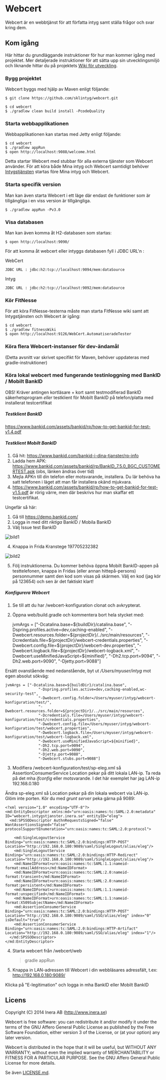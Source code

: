 # Webcert
Webcert är en webbtjänst för att författa intyg samt ställa frågor och svar kring dem.

## Kom igång
Här hittar du grundläggande instruktioner för hur man kommer igång med projektet. Mer detaljerade instruktioner för att sätta upp sin utvecklingsmiljö och liknande hittar du på projektets [Wiki för utveckling](https://github.com/sklintyg/common/wiki).

### Bygg projektet
Webcert byggs med hjälp av Maven enligt följande:
```
$ git clone https://github.com/sklintyg/webcert.git

$ cd webcert
$ ./gradlew clean build install -PcodeQuality
```

### Starta webbapplikationen
Webbapplikationen kan startas med Jetty enligt följande:
```
$ cd webcert
$ ./gradlew appRun
$ open http://localhost:9088/welcome.html
```

Detta startar Webcert med stubbar för alla externa tjänster som Webcert använder. För att köra både Mina intyg och Webcert samtidigt behöver [Intygstjänsten](https://github.com/sklintyg/intygstjanst) startas före Mina intyg och Webcert.

### Starta specifik version
Man kan även starta Webcert i ett läge där endast de funktioner som är tillgängliga i en viss version är tillgängliga.
```
$ ./gradlew appRun -Pv3.0
```

### Visa databasen
Man kan även komma åt H2-databasen som startas:
```
$ open http://localhost:9090/
```

För att komma åt webcert eller intyggs databasen fyll i JDBC URL'n :

WebCert 
```
JDBC URL : jdbc:h2:tcp://localhost:9094/mem:dataSource
```

Intyg
```
JDBC URL : jdbc:h2:tcp://localhost:9092/mem:dataSource
```

### Kör FitNesse
För att köra FitNesse-testerna måste man starta FitNesse wiki samt att Intygstjänsten och Webcert är igång:
```
$ cd webcert
$ ./gradlew fitnessWiki
$ open http://localhost:9126/WebCert.AutomatiseradeTester
```

### Köra flera Webcert-instanser för dev-ändamål
(Detta avsnitt var skrivet specifikt för Maven, behöver uppdateras med gradle-instruktioner)

### Köra lokal webcert med fungerande testinloggning med BankID / Mobilt BankID
OBS! Kräver antingen kortläsare + kort samt testmodifierad BankID säkerhetsprogram _eller_ testklient för Mobilt BankID på telefon/platta med installerat testcertifikat

##### Testklient BankID
https://www.bankid.com/assets/bankid/rp/how-to-get-bankid-for-test-v1.4.pdf

##### Testklient Mobilt BankID
1. Gå hit: https://www.bankid.com/bankid-i-dina-tjanster/rp-info
2. Ladda hem APK: https://www.bankid.com/assets/bankid/rp/BankID_7.5.0_BGC_CUSTOMERTEST.apk (obs, länken ändras över tid)
3. Mejla APKn till din telefon eller motsvarande, installera. Du lär behöva ha satt telefonen i läget att man får installera okänd mjukvara.
4. https://www.bankid.com/assets/bankid/rp/how-to-get-bankid-for-test-v1.5.pdf är rörig värre, men där beskrivs hur man skaffar ett testcertifikat.

Ungefär så här:

1. Gå till https://demo.bankid.com/
2. Logga in med ditt _riktiga_ BankID / Mobila BankID
3. Välj Issue test BankID

![bild1](docs/images/bankid1.png)

4. Knappa in Frida Kranstege 197705232382

![bild2](docs/images/bankid2.png)

5. Följ instruktionerna. Du kommer behöva öppna Mobilt BankID-appen på testtelefonen, knappa in Fridas (eller annan hittepå-persons) personnummer samt den kod som visas på skärmen. Välj en kod (jag kör på 123654) och sen är det faktiskt klart!

##### Konfigurera Webcert

1. Se till att du har /webcert-konfiguration clonat och avkrypterat.

2. Öppna web/build.gradle och kommentera bort hela stycket med:

    jvmArgs = ["-Dcatalina.base=${buildDir}/catalina.base",
                   "-Dspring.profiles.active=dev,caching-enabled",
                   "-Dwebcert.resources.folder=${projectDir}/../src/main/resources",
                   "-Dcredentials.file=${projectDir}/webcert-credentials.properties",
                   "-Dwebcert.config.file=${projectDir}/webcert-dev.properties",
                   "-Dwebcert.logback.file=${projectDir}/webcert-logback.xml",
                   "-Dwebcert.useMinifiedJavaScript=${minified}",
                   "-Dh2.tcp.port=9094",
                   "-Dh2.web.port=9090",
                   "-Djetty.port=9088"]
                   
Ersätt ovanstående med nedanstående, byt ut _/Users/myuser/intyg_ mot egen absolut sökväg:

    jvmArgs = ["-Dcatalina.base=${buildDir}/catalina.base",
                   "-Dspring.profiles.active=dev,caching-enabled,wc-security-test",
                   "-Dwebcert.config.folder=/Users/myuser/intyg/webcert-konfiguration/test/",
                   "-Dwebcert.resources.folder=${projectDir}/../src/main/resources",
                   "-Dcredentials.file=/Users/myuser/intyg/webcert-konfiguration/test/credentials.properties",
                   "-Dwebcert.config.file=/Users/myuser/intyg/webcert-konfiguration/test/webcert.properties",
                   "-Dwebcert.logback.file=/Users/myuser/intyg/webcert-konfiguration/test/webcert-logback.xml",
                   "-Dwebcert.useMinifiedJavaScript=${minified}",
                   "-Dh2.tcp.port=9094",
                   "-Dh2.web.port=9090",
                   "-Djetty.port=9088",
                   "-Dwebcert.stubs.port=9088"]
                   
3. Modifiera /webcert-konfiguration/test/sp-eleg.xml så AssertionConsumerService Location pekar på ditt lokala LAN-ip. Ta reda på det mha _ifconfig_ eller motsvarande. I det här exemplet har jag LAN-ip 192.168.0.180

Ändra sp-eleg.xml så Location pekar på din lokala webcert via LAN-ip. Glöm inte porten. Kör du med _grunt server_ peka gärna på 9089:

    <?xml version="1.0" encoding="UTF-8"?>
    <md:EntityDescriptor xmlns:md="urn:oasis:names:tc:SAML:2.0:metadata" ID="webcert.intygstjanster.inera.se" entityID="eleg">
      <md:SPSSODescriptor AuthnRequestsSigned="false" WantAssertionsSigned="false" protocolSupportEnumeration="urn:oasis:names:tc:SAML:2.0:protocol">
    
        <md:SingleLogoutService Binding="urn:oasis:names:tc:SAML:2.0:bindings:HTTP-POST" Location="http://192.168.0.180:9089/saml/SingleLogout/alias/eleg"/>
        <md:SingleLogoutService Binding="urn:oasis:names:tc:SAML:2.0:bindings:HTTP-Redirect" Location="http://192.168.0.180:9089/saml/SingleLogout/alias/eleg"/>
        <md:NameIDFormat>urn:oasis:names:tc:SAML:1.1:nameid-format:emailAddress</md:NameIDFormat>
        <md:NameIDFormat>urn:oasis:names:tc:SAML:2.0:nameid-format:transient</md:NameIDFormat>
        <md:NameIDFormat>urn:oasis:names:tc:SAML:2.0:nameid-format:persistent</md:NameIDFormat>
        <md:NameIDFormat>urn:oasis:names:tc:SAML:1.1:nameid-format:unspecified</md:NameIDFormat>
        <md:NameIDFormat>urn:oasis:names:tc:SAML:1.1:nameid-format:X509SubjectName</md:NameIDFormat>
        <md:AssertionConsumerService Binding="urn:oasis:names:tc:SAML:2.0:bindings:HTTP-POST" Location="http://192.168.0.180:9089/saml/SSO/alias/eleg" index="0" isDefault="true"/>
        <md:AssertionConsumerService Binding="urn:oasis:names:tc:SAML:2.0:bindings:HTTP-Artifact" Location="http://192.168.0.180:9089/saml/SSO/alias/eleg" index="1"/>
      </md:SPSSODescriptor>
    </md:EntityDescriptor>
    
4. Starta webcert från /webcert/web

    > gradle appRun
    
5. Knappa in LAN-adressen till Webcert i din webbläsares adressfält, t.ex: http://192.168.0.180:9089/

Klicka på "E-legitimation" och logga in mha BankID eller Mobilt BankID


## Licens
Copyright (C) 2014 Inera AB (http://www.inera.se)

Webcert is free software: you can redistribute it and/or modify it under the terms of the GNU Affero General Public License as published by the Free Software Foundation, either version 3 of the License, or (at your option) any later version.

Webcert is distributed in the hope that it will be useful, but WITHOUT ANY WARRANTY; without even the implied warranty of MERCHANTABILITY or FITNESS FOR A PARTICULAR PURPOSE.  See the GNU Affero General Public License for more details.

Se även [LICENSE.md](https://github.com/sklintyg/common/blob/master/LICENSE.md).
